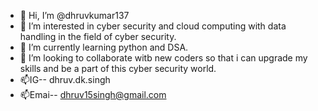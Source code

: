 - 👋 Hi, I’m @dhruvkumar137
- 👀 I’m interested in cyber security and cloud computing with data handling in the field of cyber security.
- 🌱 I’m currently learning python and DSA.
- 💞️ I’m looking to collaborate witb new coders so that i can upgrade my skills and be a part of this cyber security world.
- 📫IG-- dhruv.dk.singh
- 📫Emai-- dhruv15singh@gmail.com

<!---
dhruvkumar137/dhruvkumar137 is a ✨ special ✨ repository because its `README.md` (this file) appears on your GitHub profile.
You can click the Preview link to take a look at your changes.
--->
